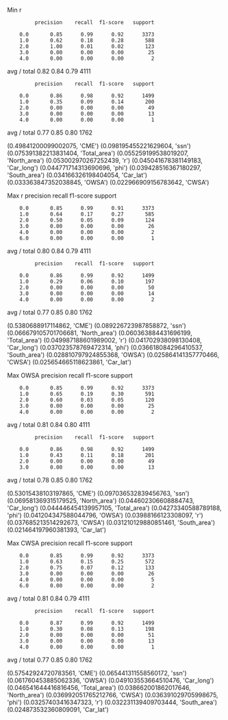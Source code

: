 Min r

             precision    recall  f1-score   support

        0.0       0.85      0.99      0.92      3373
        1.0       0.62      0.18      0.28       588
        2.0       1.00      0.01      0.02       123
        3.0       0.00      0.00      0.00        25
        4.0       0.00      0.00      0.00         2

avg / total       0.82      0.84      0.79      4111

             precision    recall  f1-score   support

        0.0       0.86      0.98      0.92      1499
        1.0       0.35      0.09      0.14       200
        2.0       0.00      0.00      0.00        49
        3.0       0.00      0.00      0.00        13
        4.0       0.00      0.00      0.00         1

avg / total       0.77      0.85      0.80      1762

(0.49841200099002075, 'CME')
(0.098195455221629604, 'ssn')
(0.075391382213831404, 'Total_area')
(0.055259199538019207, 'North_area')
(0.053002970267252439, 'r')
(0.045041678381149183, 'Car_long')
(0.044771714313690696, 'phi')
(0.039428516367180297, 'South_area')
(0.034166326198404054, 'Car_lat')
(0.033363847352038845, 'OWSA')
(0.022966909156783642, 'CWSA')


Max r
             precision    recall  f1-score   support

        0.0       0.85      0.99      0.91      3373
        1.0       0.64      0.17      0.27       585
        2.0       0.50      0.05      0.09       124
        3.0       0.00      0.00      0.00        26
        4.0       0.00      0.00      0.00         2
        6.0       0.00      0.00      0.00         1

avg / total       0.80      0.84      0.79      4111

             precision    recall  f1-score   support

        0.0       0.86      0.99      0.92      1499
        1.0       0.29      0.06      0.10       197
        2.0       0.00      0.00      0.00        50
        3.0       0.00      0.00      0.00        14
        4.0       0.00      0.00      0.00         2

avg / total       0.77      0.85      0.80      1762

(0.5380688917114862, 'CME')
(0.089226723987858872, 'ssn')
(0.066679105701706681, 'North_area')
(0.060363884431696199, 'Total_area')
(0.049987188601989002, 'r')
(0.041702938098130408, 'Car_long')
(0.037023578769472314, 'phi')
(0.036618084296410537, 'South_area')
(0.028810797924855368, 'OWSA')
(0.025864141357770466, 'CWSA')
(0.025654665118623861, 'Car_lat')


Max OWSA
            precision    recall  f1-score   support

        0.0       0.85      0.99      0.92      3373
        1.0       0.65      0.19      0.30       591
        2.0       0.60      0.03      0.05       120
        3.0       0.00      0.00      0.00        25
        4.0       0.00      0.00      0.00         2

avg / total       0.81      0.84      0.80      4111

             precision    recall  f1-score   support

        0.0       0.86      0.98      0.92      1499
        1.0       0.43      0.11      0.18       201
        2.0       0.00      0.00      0.00        49
        3.0       0.00      0.00      0.00        13

avg / total       0.78      0.85      0.80      1762

(0.53015438103197865, 'CME')
(0.097036532839456763, 'ssn')
(0.069581369315179525, 'North_area')
(0.044602306608884743, 'Car_long')
(0.044446454139957105, 'Total_area')
(0.04273340588789188, 'phi')
(0.041204347588044796, 'OWSA')
(0.03988166123308097, 'r')
(0.037685213514292673, 'CWSA')
(0.031210129880851461, 'South_area')
(0.021464197960381393, 'Car_lat')

Max CWSA
             precision    recall  f1-score   support

        0.0       0.85      0.99      0.92      3373
        1.0       0.63      0.15      0.25       572
        2.0       0.75      0.07      0.12       133
        3.0       0.00      0.00      0.00        26
        4.0       0.00      0.00      0.00         5
        6.0       0.00      0.00      0.00         2

avg / total       0.81      0.84      0.79      4111

             precision    recall  f1-score   support

        0.0       0.87      0.99      0.92      1499
        1.0       0.30      0.08      0.13       198
        2.0       0.00      0.00      0.00        51
        3.0       0.00      0.00      0.00        13
        4.0       0.00      0.00      0.00         1

avg / total       0.77      0.85      0.80      1762

(0.57542924720783561, 'CME')
(0.065441311558560172, 'ssn')
(0.061760453885062336, 'OWSA')
(0.049103553664510476, 'Car_long')
(0.046541644416816456, 'Total_area')
(0.038662001862017646, 'North_area')
(0.036992051765212766, 'CWSA')
(0.036391029705998675, 'phi')
(0.03257403416347323, 'r')
(0.032231139409703444, 'South_area')
(0.024873532360809091, 'Car_lat')